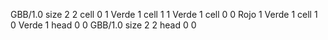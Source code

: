 <gs-board without-header> GBB/1.0
size 2 2
cell 0 1 Verde 1 
cell 1 1 Verde 1 
cell 0 0 Rojo 1 Verde 1 
cell 1 0 Verde 1 
head 0 0
 </gs-board>
<gs-board without-header> GBB/1.0
size 2 2
head 0 0 </gs-board>